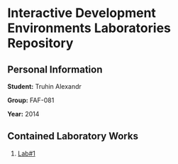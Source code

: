 # Interactive Development Environments Laboratories Repository

## Personal Information

**Student:** Truhin Alexandr

**Group:** FAF-081

**Year:** 2014

## Contained Laboratory Works

1. [Lab#1](https://github.com/TUM-FAF/FAF-081-Truhin-Alexandr/tree/master/IDE/Lab%231)

